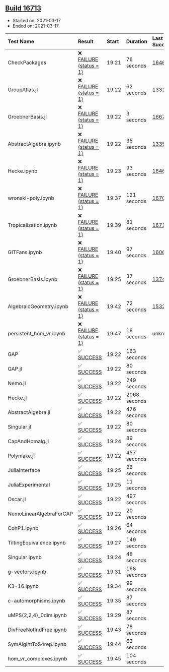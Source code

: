 ## [Build 16713](https://oscarci.mathematik.uni-kl.de/job/oscar/16713/)

* Started on: 2021-03-17
* Ended on: 2021-03-17

| Test Name    | Result | Start | Duration | Last Success | First Failure |
|:-------------|:-------|:------|:---------|:-------------|:--------------|
| CheckPackages | ❌ [FAILURE (status = 1)](https://oscarci.mathematik.uni-kl.de/job/oscar/16713/artifact/logs/build-16713/CheckPackages.log) | 19:21 | 76 seconds | [16463](https://oscarci.mathematik.uni-kl.de/job/oscar/16463/) | [16464](https://oscarci.mathematik.uni-kl.de/job/oscar/16464/) |
| GroupAtlas.jl | ❌ [FAILURE (status = 1)](https://oscarci.mathematik.uni-kl.de/job/oscar/16713/artifact/logs/build-16713/GroupAtlas.jl.log) | 19:22 | 62 seconds | [13311](https://oscarci.mathematik.uni-kl.de/job/oscar/13311/) | [13312](https://oscarci.mathematik.uni-kl.de/job/oscar/13312/) |
| GroebnerBasis.jl | ❌ [FAILURE (status = 1)](https://oscarci.mathematik.uni-kl.de/job/oscar/16713/artifact/logs/build-16713/GroebnerBasis.jl.log) | 19:22 | 3 seconds | [16676](https://oscarci.mathematik.uni-kl.de/job/oscar/16676/) | [16677](https://oscarci.mathematik.uni-kl.de/job/oscar/16677/) |
| AbstractAlgebra.ipynb | ❌ [FAILURE (status = 1)](https://oscarci.mathematik.uni-kl.de/job/oscar/16713/artifact/logs/build-16713/AbstractAlgebra.ipynb.log) | 19:22 | 35 seconds | [13355](https://oscarci.mathematik.uni-kl.de/job/oscar/13355/) | [13356](https://oscarci.mathematik.uni-kl.de/job/oscar/13356/) |
| Hecke.ipynb | ❌ [FAILURE (status = 1)](https://oscarci.mathematik.uni-kl.de/job/oscar/16713/artifact/logs/build-16713/Hecke.ipynb.log) | 19:23 | 93 seconds | [16463](https://oscarci.mathematik.uni-kl.de/job/oscar/16463/) | [16464](https://oscarci.mathematik.uni-kl.de/job/oscar/16464/) |
| wronski-poly.ipynb | ❌ [FAILURE (status = 1)](https://oscarci.mathematik.uni-kl.de/job/oscar/16713/artifact/logs/build-16713/wronski-poly.ipynb.log) | 19:37 | 121 seconds | [16708](https://oscarci.mathematik.uni-kl.de/job/oscar/16708/) | [16709](https://oscarci.mathematik.uni-kl.de/job/oscar/16709/) |
| Tropicalization.ipynb | ❌ [FAILURE (status = 1)](https://oscarci.mathematik.uni-kl.de/job/oscar/16713/artifact/logs/build-16713/Tropicalization.ipynb.log) | 19:39 | 81 seconds | [16712](https://oscarci.mathematik.uni-kl.de/job/oscar/16712/) | [16713](https://oscarci.mathematik.uni-kl.de/job/oscar/16713/) |
| GITFans.ipynb | ❌ [FAILURE (status = 1)](https://oscarci.mathematik.uni-kl.de/job/oscar/16713/artifact/logs/build-16713/GITFans.ipynb.log) | 19:40 | 97 seconds | [16068](https://oscarci.mathematik.uni-kl.de/job/oscar/16068/) | [16069](https://oscarci.mathematik.uni-kl.de/job/oscar/16069/) |
| GroebnerBasis.ipynb | ❌ [FAILURE (status = 1)](https://oscarci.mathematik.uni-kl.de/job/oscar/16713/artifact/logs/build-16713/GroebnerBasis.ipynb.log) | 19:25 | 37 seconds | [13748](https://oscarci.mathematik.uni-kl.de/job/oscar/13748/) | [13749](https://oscarci.mathematik.uni-kl.de/job/oscar/13749/) |
| AlgebraicGeometry.ipynb | ❌ [FAILURE (status = 1)](https://oscarci.mathematik.uni-kl.de/job/oscar/16713/artifact/logs/build-16713/AlgebraicGeometry.ipynb.log) | 19:42 | 72 seconds | [15322](https://oscarci.mathematik.uni-kl.de/job/oscar/15322/) | [15323](https://oscarci.mathematik.uni-kl.de/job/oscar/15323/) |
| persistent_hom_vr.ipynb | ❌ [FAILURE (status = 1)](https://oscarci.mathematik.uni-kl.de/job/oscar/16713/artifact/logs/build-16713/persistent_hom_vr.ipynb.log) | 19:47 | 18 seconds | unknown | unknown |
| GAP | ✅ [SUCCESS](https://oscarci.mathematik.uni-kl.de/job/oscar/16713/artifact/logs/build-16713/GAP.log) | 19:22 | 163 seconds |  |  |
| GAP.jl | ✅ [SUCCESS](https://oscarci.mathematik.uni-kl.de/job/oscar/16713/artifact/logs/build-16713/GAP.jl.log) | 19:22 | 80 seconds |  |  |
| Nemo.jl | ✅ [SUCCESS](https://oscarci.mathematik.uni-kl.de/job/oscar/16713/artifact/logs/build-16713/Nemo.jl.log) | 19:22 | 249 seconds |  |  |
| Hecke.jl | ✅ [SUCCESS](https://oscarci.mathematik.uni-kl.de/job/oscar/16713/artifact/logs/build-16713/Hecke.jl.log) | 19:22 | 2068 seconds |  |  |
| AbstractAlgebra.jl | ✅ [SUCCESS](https://oscarci.mathematik.uni-kl.de/job/oscar/16713/artifact/logs/build-16713/AbstractAlgebra.jl.log) | 19:22 | 476 seconds |  |  |
| Singular.jl | ✅ [SUCCESS](https://oscarci.mathematik.uni-kl.de/job/oscar/16713/artifact/logs/build-16713/Singular.jl.log) | 19:22 | 80 seconds |  |  |
| CapAndHomalg.jl | ✅ [SUCCESS](https://oscarci.mathematik.uni-kl.de/job/oscar/16713/artifact/logs/build-16713/CapAndHomalg.jl.log) | 19:24 | 89 seconds |  |  |
| Polymake.jl | ✅ [SUCCESS](https://oscarci.mathematik.uni-kl.de/job/oscar/16713/artifact/logs/build-16713/Polymake.jl.log) | 19:22 | 457 seconds |  |  |
| JuliaInterface | ✅ [SUCCESS](https://oscarci.mathematik.uni-kl.de/job/oscar/16713/artifact/logs/build-16713/JuliaInterface.log) | 19:25 | 26 seconds |  |  |
| JuliaExperimental | ✅ [SUCCESS](https://oscarci.mathematik.uni-kl.de/job/oscar/16713/artifact/logs/build-16713/JuliaExperimental.log) | 19:25 | 11 seconds |  |  |
| Oscar.jl | ✅ [SUCCESS](https://oscarci.mathematik.uni-kl.de/job/oscar/16713/artifact/logs/build-16713/Oscar.jl.log) | 19:22 | 497 seconds |  |  |
| NemoLinearAlgebraForCAP | ✅ [SUCCESS](https://oscarci.mathematik.uni-kl.de/job/oscar/16713/artifact/logs/build-16713/NemoLinearAlgebraForCAP.log) | 19:22 | 20 seconds |  |  |
| CohP1.ipynb | ✅ [SUCCESS](https://oscarci.mathematik.uni-kl.de/job/oscar/16713/artifact/logs/build-16713/CohP1.ipynb.log) | 19:26 | 64 seconds |  |  |
| TiltingEquivalence.ipynb | ✅ [SUCCESS](https://oscarci.mathematik.uni-kl.de/job/oscar/16713/artifact/logs/build-16713/TiltingEquivalence.ipynb.log) | 19:27 | 149 seconds |  |  |
| Singular.ipynb | ✅ [SUCCESS](https://oscarci.mathematik.uni-kl.de/job/oscar/16713/artifact/logs/build-16713/Singular.ipynb.log) | 19:24 | 48 seconds |  |  |
| g-vectors.ipynb | ✅ [SUCCESS](https://oscarci.mathematik.uni-kl.de/job/oscar/16713/artifact/logs/build-16713/g-vectors.ipynb.log) | 19:31 | 168 seconds |  |  |
| K3-16.ipynb | ✅ [SUCCESS](https://oscarci.mathematik.uni-kl.de/job/oscar/16713/artifact/logs/build-16713/K3-16.ipynb.log) | 19:34 | 99 seconds |  |  |
| c-automorphisms.ipynb | ✅ [SUCCESS](https://oscarci.mathematik.uni-kl.de/job/oscar/16713/artifact/logs/build-16713/c-automorphisms.ipynb.log) | 19:35 | 87 seconds |  |  |
| uMPS(2,2,4)_0dim.ipynb | ✅ [SUCCESS](https://oscarci.mathematik.uni-kl.de/job/oscar/16713/artifact/logs/build-16713/uMPS-2-2-4-_0dim.ipynb.log) | 19:29 | 87 seconds |  |  |
| DivFreeNotIndFree.ipynb | ✅ [SUCCESS](https://oscarci.mathematik.uni-kl.de/job/oscar/16713/artifact/logs/build-16713/DivFreeNotIndFree.ipynb.log) | 19:43 | 78 seconds |  |  |
| SymAlgIntToS4rep.ipynb | ✅ [SUCCESS](https://oscarci.mathematik.uni-kl.de/job/oscar/16713/artifact/logs/build-16713/SymAlgIntToS4rep.ipynb.log) | 19:44 | 63 seconds |  |  |
| hom_vr_complexes.ipynb | ✅ [SUCCESS](https://oscarci.mathematik.uni-kl.de/job/oscar/16713/artifact/logs/build-16713/hom_vr_complexes.ipynb.log) | 19:45 | 104 seconds |  |  |
